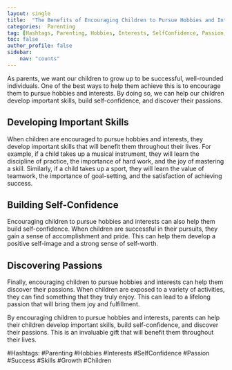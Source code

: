 ```yaml
---
layout: single
title:  "The Benefits of Encouraging Children to Pursue Hobbies and Interests"
categories:  Parenting
tag: [Hashtags, Parenting, Hobbies, Interests, SelfConfidence, Passion, Success, Skills, Growth, Children, ]
toc: false
author_profile: false
sidebar:
    nav: "counts"
---
```

    
As parents, we want our children to grow up to be successful, well-rounded individuals. One of the best ways to help them achieve this is to encourage them to pursue hobbies and interests. By doing so, we can help our children develop important skills, build self-confidence, and discover their passions.

## Developing Important Skills

When children are encouraged to pursue hobbies and interests, they develop important skills that will benefit them throughout their lives. For example, if a child takes up a musical instrument, they will learn the discipline of practice, the importance of hard work, and the joy of mastering a skill. Similarly, if a child takes up a sport, they will learn the value of teamwork, the importance of goal-setting, and the satisfaction of achieving success.

## Building Self-Confidence

Encouraging children to pursue hobbies and interests can also help them build self-confidence. When children are successful in their pursuits, they gain a sense of accomplishment and pride. This can help them develop a positive self-image and a strong sense of self-worth.

## Discovering Passions

Finally, encouraging children to pursue hobbies and interests can help them discover their passions. When children are exposed to a variety of activities, they can find something that they truly enjoy. This can lead to a lifelong passion that will bring them joy and fulfillment.

By encouraging children to pursue hobbies and interests, parents can help their children develop important skills, build self-confidence, and discover their passions. This is an invaluable gift that will benefit them throughout their lives. 

#Hashtags: #Parenting #Hobbies #Interests #SelfConfidence #Passion #Success #Skills #Growth #Children